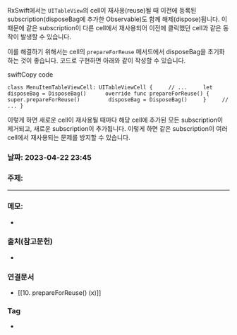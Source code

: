 RxSwift에서는 `UITableView`의 cell이 재사용(reuse)될 때 이전에 등록된 subscription(disposeBag에 추가한 Observable)도 함께 해제(dispose)됩니다. 이 때문에 같은 subscription이 다른 cell에서 재사용되어 이전에 클릭했던 cell과 같은 동작이 발생할 수 있습니다.

이를 해결하기 위해서는 cell의 `prepareForReuse` 메서드에서 disposeBag을 초기화하는 것이 좋습니다. 코드로 구현하면 아래와 같이 작성할 수 있습니다.

swiftCopy code

`class MenuItemTableViewCell: UITableViewCell {     // ...     let disposeBag = DisposeBag()      override func prepareForReuse() {         super.prepareForReuse()         disposeBag = DisposeBag()     }     // ... }`

이렇게 하면 새로운 cell이 재사용될 때마다 해당 cell에 추가된 모든 subscription이 제거되고, 새로운 subscription이 추가됩니다. 이렇게 하면 같은 subscription이 여러 cell에서 재사용되는 문제를 방지할 수 있습니다.

### 날짜: 2023-04-22 23:45

### 주제: 
---
### 메모: 
- 

### 출처(참고문헌) 
- 

### 연결문서 
- [[10. prepareForReuse() (x)]]

### Tag
- 
